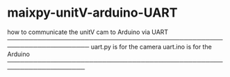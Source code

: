 # maixpy-unitV-arduino-UART

how to communicate the unitV cam to Arduino via UART
─────────────────────────────────────────────────────────────────────
uart.py is for the camera
uart.ino is for the Arduino
────────────────────────────────────────────────────────────────────
